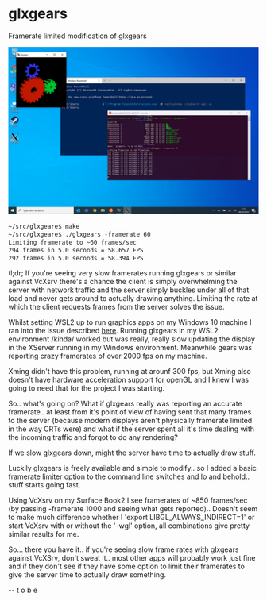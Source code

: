 # glxgears
Framerate limited modification of glxgears

![Screenshot](./images/screenshot.png)


```
~/src/glxgeare$ make
~/src/glxgeare$ ./glxgears -framerate 60
Limiting framerate to ~60 frames/sec
294 frames in 5.0 seconds = 58.657 FPS
292 frames in 5.0 seconds = 58.394 FPS
```

tl;dr; If you're seeing very slow framerates running glxgears or similar against VcXsrv there's a 
chance the client is simply overwhelming the server with network traffic and the server simply buckles under
all of that load and never gets around to actually drawing anything. Limiting the rate at which the client 
requests frames from the server solves the issue.

Whilst setting WSL2 up to run graphics apps on my Windows 10 machine I ran into the issue described 
[here](https://superuser.com/questions/1487555/how-to-troubleshoot-opengl-on-ubuntu-under-windows-10-wsl). Running 
glxgears in my WSL2 environment /kinda/ worked but was really, really slow updating the display in the XServer
running in my Windows environment. Meanwhile gears was reporting crazy framerates of over 2000 fps on my machine.

Xming didn't have this problem, running at arounf 300 fps, but Xming also doesn't have hardware acceleration support
for openGL and I knew I was going to need that for the project I was starting.

So.. what's going on? What if glxgears really was reporting an accurate framerate.. at least from it's point of view of
having sent that many frames to the server (because modern displays aren't physically framerate limited in the way 
CRTs were) and what if the server spent all it's time dealing with the incoming traffic and forgot to do any rendering?

If we slow glxgears down, might the server have time to actually draw stuff.

Luckily glxgears is freely available and simple to modify.. so I added a basic framerate limiter option to the command
line switches and lo and behold.. stuff starts going fast.

Using VcXsrv on my Surface Book2 I see framerates of ~850 frames/sec (by passing -framerate 1000 and seeing what gets reported).. Doesn't seem to make much difference whether I 'export LIBGL_ALWAYS_INDIRECT=1' or start VcXsrv with or without the '-wgl' option, all combinations give pretty similar results for me.

So... there you have it.. if you're seeing slow frame rates with glxgears against VcXSrv, don't sweat it.. most other 
apps will probably work just fine and if they don't see if they have some option to limit their framerates to give 
the server time to actually draw something.

--
t o b e
